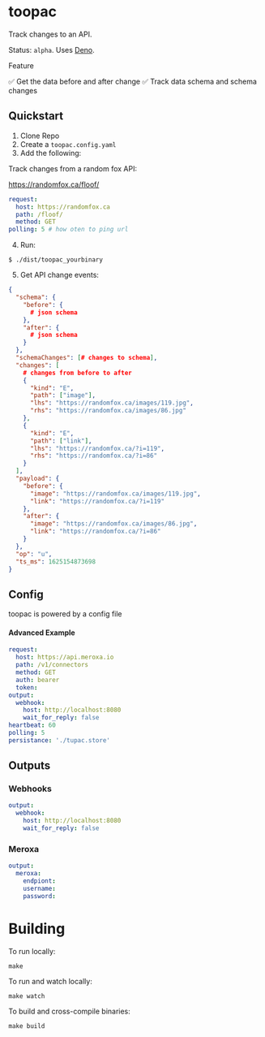 # toopac

Track changes to an API. 

Status: `alpha`. Uses [Deno](https://deno.land/).

Feature

✅ Get the data before and after change
✅ Track data schema and schema changes

## Quickstart

1. Clone Repo
2. Create a `toopac.config.yaml`
3. Add the following:
   
Track changes from a random fox API:

https://randomfox.ca/floof/

```yaml
request:
  host: https://randomfox.ca
  path: /floof/
  method: GET
polling: 5 # how oten to ping url
```
4. Run:

```
$ ./dist/toopac_yourbinary
```

5. Get API change events:

```json
{
  "schema": {
    "before": {
      # json schema 
    },
    "after": {
      # json schema
    }
  },
  "schemaChanges": [# changes to schema],
  "changes": [
    # changes from before to after
    {
      "kind": "E",
      "path": ["image"],
      "lhs": "https://randomfox.ca/images/119.jpg",
      "rhs": "https://randomfox.ca/images/86.jpg"
    },
    {
      "kind": "E",
      "path": ["link"],
      "lhs": "https://randomfox.ca/?i=119",
      "rhs": "https://randomfox.ca/?i=86"
    }
  ],
  "payload": {
    "before": {
      "image": "https://randomfox.ca/images/119.jpg",
      "link": "https://randomfox.ca/?i=119"
    },
    "after": {
      "image": "https://randomfox.ca/images/86.jpg",
      "link": "https://randomfox.ca/?i=86"
    }
  },
  "op": "u",
  "ts_ms": 1625154873698
}
```

## Config

toopac is powered by a config file

#### Advanced Example

```yaml
request:
  host: https://api.meroxa.io
  path: /v1/connectors
  method: GET
  auth: bearer
  token:
output:
  webhook:
    host: http://localhost:8080
    wait_for_reply: false
heartbeat: 60
polling: 5
persistance: './tupac.store'
```

## Outputs 

### Webhooks

```yaml
output:
  webhook:
    host: http://localhost:8080
    wait_for_reply: false
```

### Meroxa

```yaml
output:
  meroxa:
    endpiont: 
    username: 
    password:
```

# Building

To run locally:

```
make
```

To run and watch locally:

```
make watch
```

To build and cross-compile binaries:

```
make build
```
